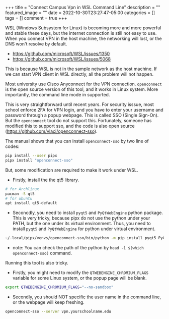 +++
title = "Connect Campus Vpn in WSL Command Line"
description = ""
featured_image = ""
date = 2022-10-30T23:27:47-05:00
categories = []
tags = []
comment = true
+++

WSL (Windows Subsystem for Linux) is becoming more and more powerful and stable these days, but the internet connection is still not easy to use.
When you connect VPN in the host machine, the networking will lost, or the DNS won't resolve by default.

- https://github.com/microsoft/WSL/issues/1350
- https://github.com/microsoft/WSL/issues/5068

This is because WSL is not in the sample network as the host machine.
If we can start VPN client in WSL directly, all the problem will not happen.

Most university use Cisco Anyconnect for the VPN connection. `openconnect` is the open source version of this tool, and it works in Linux system.
More importantly, the command line mode in supported.

This is very straightforward until recent years.
For security isssue, most school enforce 2FA for VPN login, and you have to enter your username and password through a popup webpage. This is called SSO (Single Sign-On).
But the `openconnect` tool do not support this.
Fortunately, someone has modified this to support sso, and the code is also open source (https://github.com/vlaci/openconnect-sso).

The manual shows that you can install `openconnect-sso` by two line of codes:

```bash
pip install --user pipx
pipx install "openconnect-sso"
```

But, some modification are required to make it work under WSL.

- Firstly, install the the qt5 library.

```bash
# for Archlinux
pacman -S qt5
# for ubuntu
apt install qt5-default
```

- Seconcdly, you need to install `pyqt5` and `PyQtWebEngine` python package. This is very tricky, because pipx do not use the python under your PATH, but the one under its virtual environment.
  Thus, you need to install `pyqt5` and `PyQtWebEngine` for python under virtual environment.

```bash
~/.local/pipx/venvs/openconnect-sso/bin/python -m pip install pyqt5 PyQtWebEngine
```

- note: You can check the path of the python by `head -1 $(which openconnect-sso)` command.

Running this tool is also tricky.

- Firstly, you might need to modify the `QTWEBENGINE_CHROMIUM_FLAGS` variable for some Linux system, or the popup page will be blank.

```bash
export QTWEBENGINE_CHROMIUM_FLAGS="--no-sandbox"
```

- Secondly, you should NOT specific the user name in the command line, or the webpage will keep freshing.

```bash
openconnect-sso --server vpn.yourschoolname.edu
```
